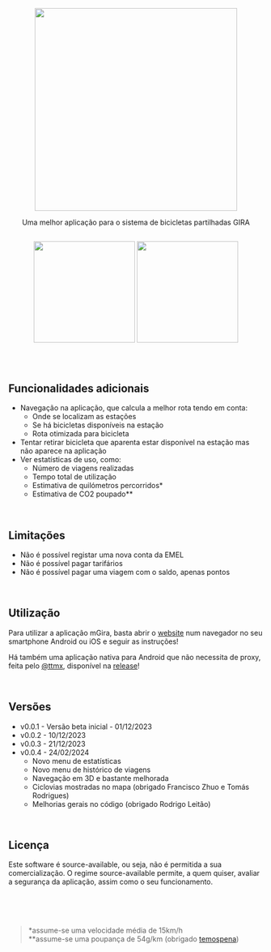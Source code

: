 <p align="middle"> <img src="https://app.mgira.pt/assets/images/mGira_big.png" width="400"/> </p>

<p align="middle">
Uma melhor aplicação para o sistema de bicicletas partilhadas GIRA 
</p>

##

<p align="middle" style="height: 200px; overflow: scroll">
	<img src="https://app.mgira.pt/assets/images/screenshot_landing.png?t=0.0.4" width="200"/>
	<img src="https://app.mgira.pt/assets/images/screenshot_stations.png?t=0.0.4" width="200"/>
	<img src="https://app.mgira.pt/assets/images/screenshot_routing.png?t=0.0.4" width="200"/>
	<img src="https://app.mgira.pt/assets/images/screenshot_navigation.png?v=0.0.4" width="200"/>
	<img src="https://app.mgira.pt/assets/images/screenshot_usermenu.png?v=0.0.4" width="200"/>
	<img src="https://app.mgira.pt/assets/images/screenshot_statistics.png?v=0.0.4" width="200"/>
</p>

<br>
<br>

## Funcionalidades adicionais

- Navegação na aplicação, que calcula a melhor rota tendo em conta:
  - Onde se localizam as estações
  - Se há bicicletas disponíveis na estação
  - Rota otimizada para bicicleta
- Tentar retirar bicicleta que aparenta estar disponível na estação mas não aparece na aplicação
- Ver estatísticas de uso, como:
  - Número de viagens realizadas
  - Tempo total de utilização
  - Estimativa de quilómetros percorridos\*
  - Estimativa de CO2 poupado\*\*

<br>

## Limitações

- Não é possível registar uma nova conta da EMEL
- Não é possível pagar tarifários
- Não é possível pagar uma viagem com o saldo, apenas pontos

<br>

## Utilização

Para utilizar a aplicação mGira, basta abrir o [website](https://mgira.pt/) num navegador no seu smartphone Android ou iOS e seguir as instruções!

Há também uma aplicação nativa para Android que não necessita de proxy, feita pelo [@ttmx](https://github.com/ttmx), disponível na [release](https://github.com/afonsosousah/mGira/releases/tag/0.0.1)!

<br>

## Versões

- v0.0.1 - Versão beta inicial - 01/12/2023
- v0.0.2 - 10/12/2023
- v0.0.3 - 21/12/2023
- v0.0.4 - 24/02/2024
	<ul>
	    <li>Novo menu de estatísticas</li>
	    <li>Novo menu de histórico de viagens</li>
	    <li>Navegação em 3D e bastante melhorada</li>
	    <li>Ciclovias mostradas no mapa (obrigado Francisco Zhuo e Tomás Rodrigues)</li>
	    <li>Melhorias gerais no código (obrigado Rodrigo Leitão)</li>
	</ul> 

<br>

## Licença

Este software é source-available, ou seja, não é permitida a sua comercialização. O regime source-available permite, a quem quiser, avaliar a segurança da aplicação, assim como o seu funcionamento.

<br>
<br>
<br>

> \*assume-se uma velocidade média de 15km/h<br>\*\*assume-se uma poupança de 54g/km (obrigado [temospena](https://github.com/temospena))
